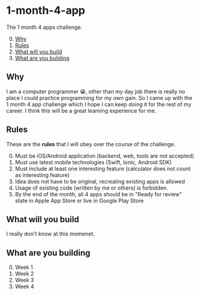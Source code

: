 # 1-month-4-app
The 1 month 4 apps challenge.

0. [Why](#why)
1. [Rules](#rules)
2. [What will you build](#what-will-you-build)
3. [What are you building](#what-are-you-building)


## Why

I am a computer programmer 😁, other than my day job there is really no place I could practice programming for my own gain. So I came up with the 1 month 4 app challenge which I hope I can keep doing it for the rest of my career. I think this will be a great learning experience for me.

## Rules

These are the **rules** that I will obey over the course of the challenge.

0.	Must be iOS/Android application (backend, web, tools are not accepted)
1. Must use latest mobile technologies (Swift, Ionic, Android SDK)
2. Must include at least one interesting feature (calculator does not count as interesting feature)
3. Idea does not have to be original, recreating existing apps is allowed
4. Usage of existing code (written by me or others) is forbidden.
5. By the end of the month, all 4 apps should be in "Ready for review" state in Apple App Store or live in Google Play Store

## What will you build

I really don't know at this momenet.

## What are you building

0.	Week 1
1.	Week 2
2.	Week 3
3.	Week 4